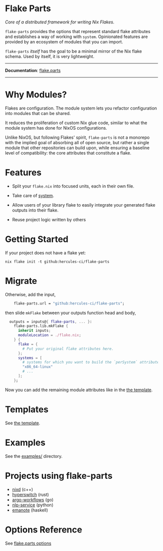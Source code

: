 
# Flake Parts

_Core of a distributed framework for writing Nix Flakes._

`flake-parts` provides the options that represent standard flake attributes
and establishes a way of working with `system`.
Opinionated features are provided by an ecosystem of modules that you can import.

`flake-parts` _itself_ has the goal to be a minimal mirror of the Nix flake schema.
Used by itself, it is very lightweight.

---

**Documentation**: [flake.parts](https://flake.parts)

---

# Why Modules?

Flakes are configuration. The module system lets you refactor configuration
into modules that can be shared.

It reduces the proliferation of custom Nix glue code, similar to what the
module system has done for NixOS configurations.

Unlike NixOS, but following Flakes' spirit, `flake-parts` is not a
monorepo with the implied goal of absorbing all of open source, but rather
a single module that other repositories can build upon, while ensuring a
baseline level of compatibility: the core attributes that constitute a flake.

# Features

 - Split your `flake.nix` into focused units, each in their own file.

 - Take care of [system](https://flake.parts/system.html).

 - Allow users of your library flake to easily integrate your generated flake outputs
   into their flake.

 - Reuse project logic written by others

<!-- end_of_intro -->
<!-- ^^^^^^^^^^^^ used by https://github.com/hercules-ci/flake.parts-website -->

# Getting Started

If your project does not have a flake yet:

```console
nix flake init -t github:hercules-ci/flake-parts
```

# Migrate

Otherwise, add the input,

```nix
    flake-parts.url = "github:hercules-ci/flake-parts";
```

then slide `mkFlake` between your outputs function head and body,

```nix
  outputs = inputs@{ flake-parts, ... }:
    flake-parts.lib.mkFlake {
      inherit inputs;
      moduleLocation = ./flake.nix;
    } {
      flake = {
        # Put your original flake attributes here.
      };
      systems = [
        # systems for which you want to build the `perSystem` attributes
        "x86_64-linux"
        # ...
      ];
    };
```

Now you can add the remaining module attributes like in the [the template](./template/default/flake.nix).

# Templates

See [the template](./template/default/flake.nix).

# Examples

See the [examples/](./examples) directory.

# Projects using flake-parts

- [nixd](https://github.com/nix-community/nixd/blob/main/flake.nix) (c++)
- [hyperswitch](https://github.com/juspay/hyperswitch/blob/main/flake.nix) (rust)
- [argo-workflows](https://github.com/argoproj/argo-workflows/blob/master/dev/nix/flake.nix) (go)
- [nlp-service](https://github.com/recap-utr/nlp-service/blob/main/flake.nix) (python)
- [emanote](https://github.com/srid/emanote/blob/master/flake.nix) (haskell)

# Options Reference

See [flake.parts options](https://flake.parts/options/flake-parts.html)
